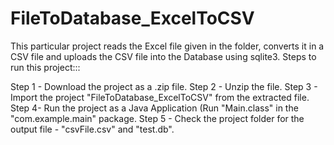# FileToDatabase_ExcelToCSV


This particular project reads the Excel file given in the folder, converts it in a CSV file and uploads the CSV file into the Database using sqlite3. 
Steps to run this project:::

Step 1 - Download the project as a .zip file. 
Step 2 - Unzip the file. 
Step 3 - Import the project "FileToDatabase_ExcelToCSV" from the extracted file. 
Step 4- Run the project as a Java Application (Run "Main.class" in the "com.example.main" package.
Step 5 - Check the project folder for the output file - "csvFile.csv" and "test.db". 
